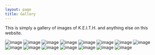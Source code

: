 ```yaml
---
layout: page
title: Gallery
---
```


<p class="message">
  This is simply a gallery of images of K.E.I.T.H. and anything else on this website.
</p>

![image](http://keiththerobot.uk/images/MK1.JPG "KEITH MK1")
![image](http://keiththerobot.uk/images/MK1a.JPG "KEITH MK1a")
![image](http://keiththerobot.uk/images/MK2.JPG "KEITH MK2")
![image](http://keiththerobot.uk/images/MK3.JPG "KEITH MK3")
![image](http://keiththerobot.uk/images/MK4.JPG "KEITH MK4")
![image](http://keiththerobot.uk/images/MK4-shell.JPG "KEITH MK4 Chassis")
![image](http://keiththerobot.uk/images/MK4-parts.JPG "KEITH MK4 part layout")
![image](http://keiththerobot.uk/images/MK4-schematic.JPG "KEITH MK4 side schematic")
![image](http://keiththerobot.uk/images/MK4cameraUltrasonics.JPG "KEITH MK4 front sensors")
![image](http://keiththerobot.uk/images/capacitance.JPG "Capacitance switch")
![image](http://keiththerobot.uk/images/encoder.JPG "Wheel encoder")
![image](http://keiththerobot.uk/images/lineFollow.JPG "Line follower sensors")
![image](http://keiththerobot.uk/images/lineFollow2.JPG "Line follower sensors")
![image](http://keiththerobot.uk/images/sidev5.JPG "KEITH MK5 side")
![image](http://keiththerobot.uk/images/frontv5.JPG "KEITH MK5 front")
